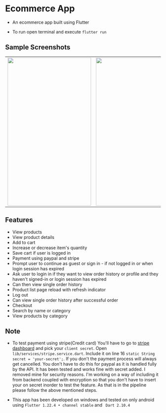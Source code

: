 # Ecommerce App

- An ecommerce app built using Flutter

- To run open terminal and execute ```flutter run```

## Sample Screenshots

<table>
  <tr>
    <td><img src="/../screenshots/productList.png" width=270 height=480></td>
    <td><img src="/../screenshots/shoppingCart.png" width=270 height=480></td>
  </tr>
 </table>



## Features

- View products
- View product details
- Add to cart
- Increase or decrease item's quantity
- Save cart if user is logged in
- Payment using paypal and stripe
- Prompt user to continue as guest or sign in - if not logged in or when login session has expired
- Ask user to login in if they want to view order history or profile 
  and they haven't signed-in or login session has expired
- Can then view single order history
- Product list page reload with refresh indicator
- Log out
- Can view single order history after successful order
- Checkout
- Search by name or category
- View products by category

## Note

- To test payment using stripe(Credit card) You'll have to go to [stripe dashboard](https://dashboard.stripe.com/) and pick your 
```client secret```.
 Open ``` lib/services/stripe.service.dart ```. 
Include it on line 16 ``` static String secret = 'your-secret'; ```.
If you don't the payment process will always get cancelled. You don't have to do this for paypal as it is handled fully by the API.
It has been tested and works fine with secret added. I removed mine for security reasons. I'm working on a way of including it from backend coupled with encryption so that you don't have to insert your on secret inorder to test the feature. As that is in the pipeline please follow the above mentioned steps.

- This app has been developed on windows and tested on only android using ```Flutter 1.22.4 • channel stable``` and ```  Dart 2.10.4 ```
